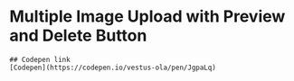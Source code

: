 # Multiple Image Upload with Preview and Delete Button

```
## Codepen link
[Codepen](https://codepen.io/vestus-ola/pen/JgpaLq)

```
